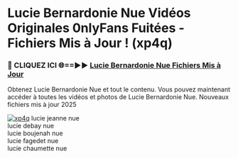 # Lucie Bernardonie Nue Vidéos Originales 0nlyFans Fuitées - Fichiers Mis à Jour ! (xp4q)

<h3>🔴 CLIQUEZ ICI 🌐==►► <a href="https://tinyurl.com/2pmr4ezf" rel="nofollow">Lucie Bernardonie Nue Fichiers Mis à Jour</a></h3>

Obtenez Lucie Bernardonie Nue et tout le contenu. Vous pouvez maintenant accéder à toutes les vidéos et photos de Lucie Bernardonie Nue. Nouveaux fichiers mis à jour 2025

[![xp4q](https://i.imgur.com/6SNvagu.gif)](https://tinyurl.com/2pmr4ezf)
lucie jeanne nue<br>
lucie debay nue<br>
lucie boujenah nue<br>
lucie fagedet nue<br>
lucie chaumette nue